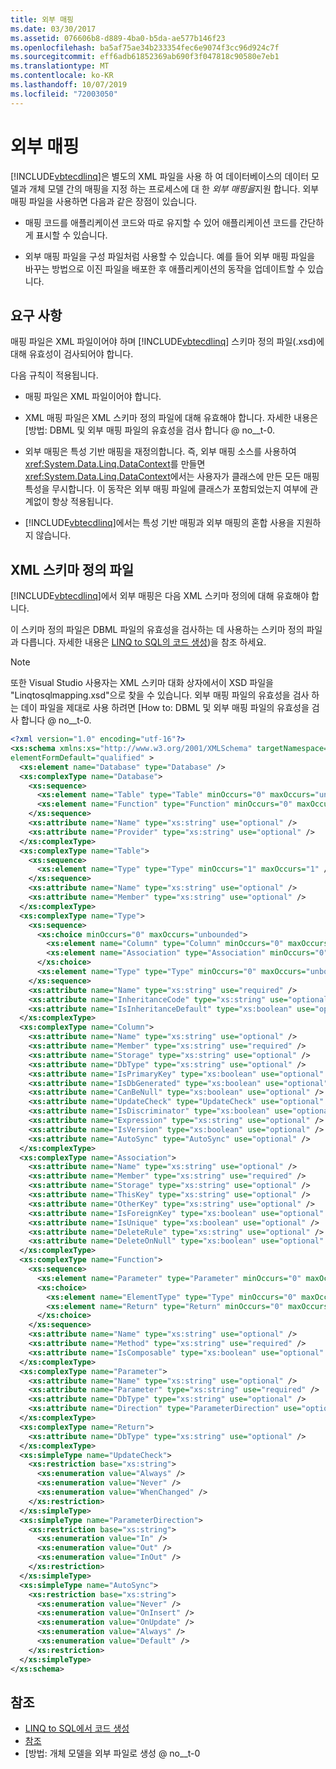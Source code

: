```yaml
---
title: 외부 매핑
ms.date: 03/30/2017
ms.assetid: 076606b8-d889-4ba0-b5da-ae577b146f23
ms.openlocfilehash: ba5af75ae34b233354fec6e9074f3cc96d924c7f
ms.sourcegitcommit: eff6adb61852369ab690f3f047818c90580e7eb1
ms.translationtype: MT
ms.contentlocale: ko-KR
ms.lasthandoff: 10/07/2019
ms.locfileid: "72003050"
---
```

# <a name="external-mapping"></a>외부 매핑
[!INCLUDE[vbtecdlinq](../../../../../../includes/vbtecdlinq-md.md)]은 별도의 XML 파일을 사용 하 여 데이터베이스의 데이터 모델과 개체 모델 간의 매핑을 지정 하는 프로세스에 대 한 *외부 매핑을*지원 합니다. 외부 매핑 파일을 사용하면 다음과 같은 장점이 있습니다.  
  
- 매핑 코드를 애플리케이션 코드와 따로 유지할 수 있어 애플리케이션 코드를 간단하게 표시할 수 있습니다.  
  
- 외부 매핑 파일을 구성 파일처럼 사용할 수 있습니다. 예를 들어 외부 매핑 파일을 바꾸는 방법으로 이진 파일을 배포한 후 애플리케이션의 동작을 업데이트할 수 있습니다.  
  
## <a name="requirements"></a>요구 사항  
 매핑 파일은 XML 파일이어야 하며 [!INCLUDE[vbtecdlinq](../../../../../../includes/vbtecdlinq-md.md)] 스키마 정의 파일(.xsd)에 대해 유효성이 검사되어야 합니다.  
  
 다음 규칙이 적용됩니다.  
  
- 매핑 파일은 XML 파일이어야 합니다.  
  
- XML 매핑 파일은 XML 스키마 정의 파일에 대해 유효해야 합니다. 자세한 내용은 [방법: DBML 및 외부 매핑 파일의 유효성을 검사 합니다 @ no__t-0.  
  
- 외부 매핑은 특성 기반 매핑을 재정의합니다. 즉, 외부 매핑 소스를 사용하여 <xref:System.Data.Linq.DataContext>를 만들면 <xref:System.Data.Linq.DataContext>에서는 사용자가 클래스에 만든 모든 매핑 특성을 무시합니다. 이 동작은 외부 매핑 파일에 클래스가 포함되었는지 여부에 관계없이 항상 적용됩니다.  
  
- [!INCLUDE[vbtecdlinq](../../../../../../includes/vbtecdlinq-md.md)]에서는 특성 기반 매핑과 외부 매핑의 혼합 사용을 지원하지 않습니다.  
  
## <a name="xml-schema-definition-file"></a>XML 스키마 정의 파일  
 [!INCLUDE[vbtecdlinq](../../../../../../includes/vbtecdlinq-md.md)]에서 외부 매핑은 다음 XML 스키마 정의에 대해 유효해야 합니다.  
  
 이 스키마 정의 파일은 DBML 파일의 유효성을 검사하는 데 사용하는 스키마 정의 파일과 다릅니다. 자세한 내용은 [LINQ to SQL의 코드 생성](code-generation-in-linq-to-sql.md))을 참조 하세요.  
  
> [!NOTE]
> 또한 Visual Studio 사용자는 XML 스키마 대화 상자에서이 XSD 파일을 "Linqtosqlmapping.xsd"으로 찾을 수 있습니다. 외부 매핑 파일의 유효성을 검사 하는 데이 파일을 제대로 사용 하려면 [How to: DBML 및 외부 매핑 파일의 유효성을 검사 합니다 @ no__t-0.  
  
```xml  
<?xml version="1.0" encoding="utf-16"?>  
<xs:schema xmlns:xs="http://www.w3.org/2001/XMLSchema" targetNamespace="http://schemas.microsoft.com/linqtosql/mapping/2007" xmlns="http://schemas.microsoft.com/linqtosql/mapping/2007"  
elementFormDefault="qualified" >  
  <xs:element name="Database" type="Database" />  
  <xs:complexType name="Database">  
    <xs:sequence>  
      <xs:element name="Table" type="Table" minOccurs="0" maxOccurs="unbounded" />  
      <xs:element name="Function" type="Function" minOccurs="0" maxOccurs="unbounded" />  
    </xs:sequence>  
    <xs:attribute name="Name" type="xs:string" use="optional" />  
    <xs:attribute name="Provider" type="xs:string" use="optional" />  
  </xs:complexType>  
  <xs:complexType name="Table">  
    <xs:sequence>  
      <xs:element name="Type" type="Type" minOccurs="1" maxOccurs="1" />  
    </xs:sequence>  
    <xs:attribute name="Name" type="xs:string" use="optional" />  
    <xs:attribute name="Member" type="xs:string" use="optional" />  
  </xs:complexType>  
  <xs:complexType name="Type">  
    <xs:sequence>  
      <xs:choice minOccurs="0" maxOccurs="unbounded">  
        <xs:element name="Column" type="Column" minOccurs="0" maxOccurs="unbounded" />  
        <xs:element name="Association" type="Association" minOccurs="0" maxOccurs="unbounded" />  
      </xs:choice>  
      <xs:element name="Type" type="Type" minOccurs="0" maxOccurs="unbounded" />  
    </xs:sequence>  
    <xs:attribute name="Name" type="xs:string" use="required" />  
    <xs:attribute name="InheritanceCode" type="xs:string" use="optional" />  
    <xs:attribute name="IsInheritanceDefault" type="xs:boolean" use="optional" />  
  </xs:complexType>  
  <xs:complexType name="Column">  
    <xs:attribute name="Name" type="xs:string" use="optional" />  
    <xs:attribute name="Member" type="xs:string" use="required" />  
    <xs:attribute name="Storage" type="xs:string" use="optional" />  
    <xs:attribute name="DbType" type="xs:string" use="optional" />  
    <xs:attribute name="IsPrimaryKey" type="xs:boolean" use="optional" />  
    <xs:attribute name="IsDbGenerated" type="xs:boolean" use="optional" />  
    <xs:attribute name="CanBeNull" type="xs:boolean" use="optional" />  
    <xs:attribute name="UpdateCheck" type="UpdateCheck" use="optional" />  
    <xs:attribute name="IsDiscriminator" type="xs:boolean" use="optional" />  
    <xs:attribute name="Expression" type="xs:string" use="optional" />  
    <xs:attribute name="IsVersion" type="xs:boolean" use="optional" />  
    <xs:attribute name="AutoSync" type="AutoSync" use="optional" />  
  </xs:complexType>  
  <xs:complexType name="Association">  
    <xs:attribute name="Name" type="xs:string" use="optional" />  
    <xs:attribute name="Member" type="xs:string" use="required" />  
    <xs:attribute name="Storage" type="xs:string" use="optional" />  
    <xs:attribute name="ThisKey" type="xs:string" use="optional" />  
    <xs:attribute name="OtherKey" type="xs:string" use="optional" />  
    <xs:attribute name="IsForeignKey" type="xs:boolean" use="optional" />  
    <xs:attribute name="IsUnique" type="xs:boolean" use="optional" />  
    <xs:attribute name="DeleteRule" type="xs:string" use="optional" />  
    <xs:attribute name="DeleteOnNull" type="xs:boolean" use="optional" />  
  </xs:complexType>  
  <xs:complexType name="Function">  
    <xs:sequence>  
      <xs:element name="Parameter" type="Parameter" minOccurs="0" maxOccurs="unbounded" />  
      <xs:choice>  
        <xs:element name="ElementType" type="Type" minOccurs="0" maxOccurs="unbounded" />  
        <xs:element name="Return" type="Return" minOccurs="0" maxOccurs="1" />  
      </xs:choice>  
    </xs:sequence>  
    <xs:attribute name="Name" type="xs:string" use="optional" />  
    <xs:attribute name="Method" type="xs:string" use="required" />  
    <xs:attribute name="IsComposable" type="xs:boolean" use="optional" />  
  </xs:complexType>  
  <xs:complexType name="Parameter">  
    <xs:attribute name="Name" type="xs:string" use="optional" />  
    <xs:attribute name="Parameter" type="xs:string" use="required" />  
    <xs:attribute name="DbType" type="xs:string" use="optional" />  
    <xs:attribute name="Direction" type="ParameterDirection" use="optional" />  
  </xs:complexType>  
  <xs:complexType name="Return">  
    <xs:attribute name="DbType" type="xs:string" use="optional" />  
  </xs:complexType>  
  <xs:simpleType name="UpdateCheck">  
    <xs:restriction base="xs:string">  
      <xs:enumeration value="Always" />  
      <xs:enumeration value="Never" />  
      <xs:enumeration value="WhenChanged" />  
    </xs:restriction>  
  </xs:simpleType>  
  <xs:simpleType name="ParameterDirection">  
    <xs:restriction base="xs:string">  
      <xs:enumeration value="In" />  
      <xs:enumeration value="Out" />  
      <xs:enumeration value="InOut" />  
    </xs:restriction>  
  </xs:simpleType>  
  <xs:simpleType name="AutoSync">  
    <xs:restriction base="xs:string">  
      <xs:enumeration value="Never" />  
      <xs:enumeration value="OnInsert" />  
      <xs:enumeration value="OnUpdate" />  
      <xs:enumeration value="Always" />  
      <xs:enumeration value="Default" />  
    </xs:restriction>  
  </xs:simpleType>  
</xs:schema>  
```  
  
## <a name="see-also"></a>참조

- [LINQ to SQL에서 코드 생성](code-generation-in-linq-to-sql.md)
- [참조](reference.md)
- [방법: 개체 모델을 외부 파일로 생성 @ no__t-0

